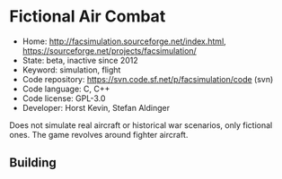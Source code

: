 # Fictional Air Combat

- Home: http://facsimulation.sourceforge.net/index.html, https://sourceforge.net/projects/facsimulation/
- State: beta, inactive since 2012
- Keyword: simulation, flight
- Code repository: https://svn.code.sf.net/p/facsimulation/code (svn)
- Code language: C, C++
- Code license: GPL-3.0
- Developer: Horst Kevin, Stefan Aldinger

Does not simulate real aircraft or historical war scenarios, only fictional ones. The game revolves around fighter aircraft.

## Building

